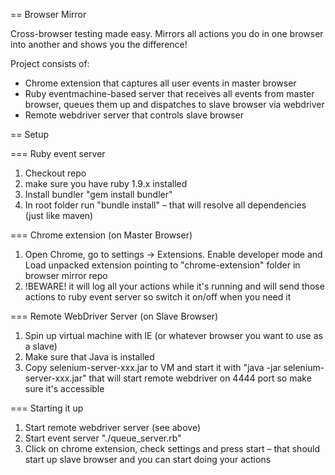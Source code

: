 == Browser Mirror

Cross-browser testing made easy. Mirrors all actions you do in one browser into another and shows you the difference!


Project consists of:
* Chrome extension that captures all user events in master browser
* Ruby eventmachine-based server that receives all events from master browser, queues them up and dispatches to slave browser via webdriver
* Remote webdriver server that controls slave browser


== Setup

=== Ruby event server
1. Checkout repo
2. make sure you have ruby 1.9.x installed
3. Install bundler "gem install bundler"
4. In root folder run "bundle install" – that will resolve all dependencies (just like maven)

=== Chrome extension (on Master Browser)
1. Open Chrome, go to settings -> Extensions. Enable developer mode and Load unpacked extension pointing to "chrome-extension" folder in browser mirror repo
2. !BEWARE! it will log all your actions while it's running and will send those actions to ruby event server so switch it on/off when you need it

=== Remote WebDriver Server (on Slave Browser)
1. Spin up virtual machine with IE (or whatever browser you want to use as a slave)
2. Make sure that Java is installed
3. Copy selenium-server-xxx.jar to VM and start it with "java -jar selenium-server-xxx.jar" that will start remote webdriver on 4444 port so make sure it's accessible

=== Starting it up
1. Start remote webdriver server (see above)
2. Start event server "./queue_server.rb" 
3. Click on chrome extension, check settings and press start – that should start up slave browser and you can start doing your actions


